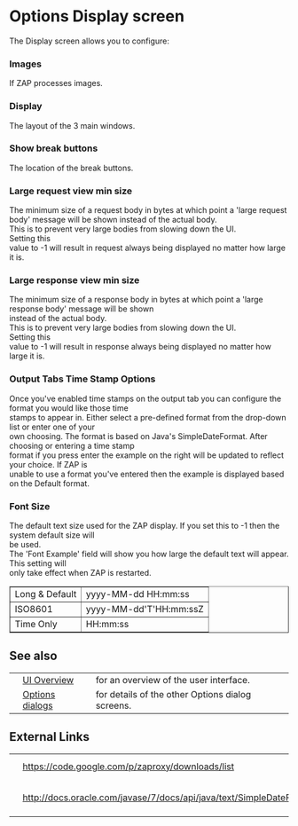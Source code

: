 # Options Display screen

The Display screen allows you to configure:
### Images
If ZAP processes images.
### Display
The layout of the 3 main windows.
### Show break buttons
The location of the break buttons.
### Large request view min size
The minimum size of a request body in bytes at which point a 'large request body' message will be shown
instead of the actual body.<br>This is to prevent very large bodies from slowing down the UI.<br>Setting this<br>
value to -1 will result in request always being displayed no matter how large it is.<br>
<h3>Large response view min size</h3>
The minimum size of a response body in bytes at which point a 'large response body' message will be shown<br>
instead of the actual body.<br>This is to prevent very large bodies from slowing down the UI.<br>Setting this<br>
value to -1 will result in response always being displayed no matter how large it is.<br>
<h3>Output Tabs Time Stamp Options</h3>
Once you've enabled time stamps on the output tab you can configure the format you would like those time<br>
stamps to appear in. Either select a pre-defined format from the drop-down list or enter one of your<br>
own choosing. The format is based on Java's SimpleDateFormat. After choosing or entering a time stamp<br>
format if you press enter the example on the right will be updated to reflect your choice. If ZAP is<br>
unable to use a format you've entered then the example is displayed based on the Default format.<br>
<h3>Font Size</h3>
The default text size used for the ZAP display. If you set this to -1 then the system default size will<br>
be used.<br>The 'Font Example' field will show you how large the default text will appear.<br>This setting will<br>
only take effect when ZAP is restarted.<br>
<table cellpadding='5' border='1'>
<tr><td>Long & Default </td><td>yyyy-MM-dd HH:mm:ss </td></tr>
<tr><td>ISO8601 </td><td>yyyy-MM-dd'T'HH:mm:ssZ </td></tr>
<tr><td>Time Only </td><td>HH:mm:ss </td></tr>
</table>
<h2>See also</h2>
<table>
<tr><td></td><td><a href='HelpUiOverview'>UI Overview</a></td><td>for an overview of the user interface.</td></tr>
<tr><td></td><td><a href='HelpUiDialogsOptionsOptions'>Options dialogs</a></td><td>for details of the other Options dialog screens.</td></tr>
</table>
<h2>External Links</h2>
<table>
<tr><td></td><td><a href='https://code.google.com/p/zaproxy/downloads/list'>https://code.google.com/p/zaproxy/downloads/list</a></td><td>ZAP download page</td></tr>
<tr><td></td><td><a href='http://docs.oracle.com/javase/7/docs/api/java/text/SimpleDateFormat.html'>http://docs.oracle.com/javase/7/docs/api/java/text/SimpleDateFormat.html</a></td><td>For details of Java's SimpleDateFormat.</td></tr>
</table>